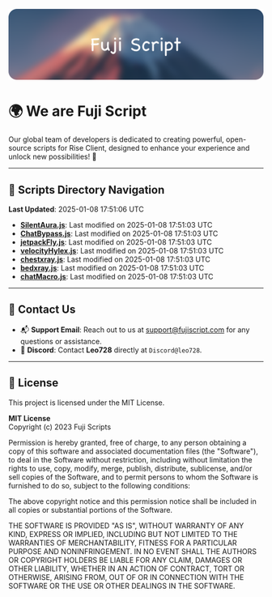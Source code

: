 ![Banner](.github/b.webp)

# 🌍 **We are Fuji Script**

Our global team of developers is dedicated to creating powerful, open-source scripts for Rise Client, designed to enhance your experience and unlock new possibilities! 🌟

---
<!-- SCRIPTS_NAVIGATION_START -->
## 📂 **Scripts Directory Navigation**

**Last Updated**: 2025-01-08 17:51:06 UTC

- **[SilentAura.js](scripts/SilentAura.js)**: Last modified on 2025-01-08 17:51:03 UTC
- **[ChatBypass.js](scripts/ChatBypass.js)**: Last modified on 2025-01-08 17:51:03 UTC
- **[jetpackFly.js](scripts/jetpackFly.js)**: Last modified on 2025-01-08 17:51:03 UTC
- **[velocityHylex.js](scripts/velocityHylex.js)**: Last modified on 2025-01-08 17:51:03 UTC
- **[chestxray.js](scripts/chestxray.js)**: Last modified on 2025-01-08 17:51:03 UTC
- **[bedxray.js](scripts/bedxray.js)**: Last modified on 2025-01-08 17:51:03 UTC
- **[chatMacro.js](scripts/chatMacro.js)**: Last modified on 2025-01-08 17:51:03 UTC

<!-- SCRIPTS_NAVIGATION_END -->

---

## 💬 **Contact Us**  
- 📬 **Support Email**: Reach out to us at [support@fujiscript.com](mailto:support@fujiscript.com) for any questions or assistance.  
- 💬 **Discord**: Contact **Leo728** directly at `Discord@leo728`.

---

## 📜 **License**

This project is licensed under the MIT License.  

**MIT License**  
Copyright (c) 2023 Fuji Scripts  

Permission is hereby granted, free of charge, to any person obtaining a copy of this software and associated documentation files (the "Software"), to deal in the Software without restriction, including without limitation the rights to use, copy, modify, merge, publish, distribute, sublicense, and/or sell copies of the Software, and to permit persons to whom the Software is furnished to do so, subject to the following conditions:  

The above copyright notice and this permission notice shall be included in all copies or substantial portions of the Software.  

THE SOFTWARE IS PROVIDED "AS IS", WITHOUT WARRANTY OF ANY KIND, EXPRESS OR IMPLIED, INCLUDING BUT NOT LIMITED TO THE WARRANTIES OF MERCHANTABILITY, FITNESS FOR A PARTICULAR PURPOSE AND NONINFRINGEMENT. IN NO EVENT SHALL THE AUTHORS OR COPYRIGHT HOLDERS BE LIABLE FOR ANY CLAIM, DAMAGES OR OTHER LIABILITY, WHETHER IN AN ACTION OF CONTRACT, TORT OR OTHERWISE, ARISING FROM, OUT OF OR IN CONNECTION WITH THE SOFTWARE OR THE USE OR OTHER DEALINGS IN THE SOFTWARE.  
